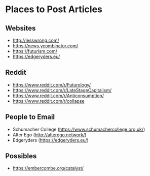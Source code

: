# Places to Post Articles

## Websites
* http://lesswrong.com/
* https://news.ycombinator.com/
* https://futurism.com/ 
* https://edgeryders.eu/

## Reddit
* https://www.reddit.com/r/Futurology/
* https://www.reddit.com/r/LateStageCapitalism/
* https://www.reddit.com/r/Anticonsumption/
* https://www.reddit.com/r/collapse


## People to Email
* Schumacher College (https://www.schumachercollege.org.uk/)
* Alter Ego (http://alterego.network/)
* Edgeryders (https://edgeryders.eu/)

## Possibles
* https://embercombe.org/catalyst/


